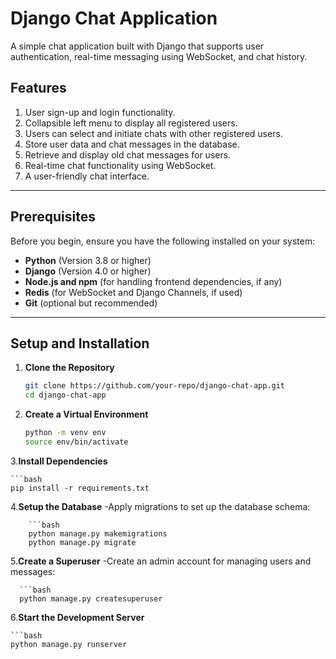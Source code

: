 # Django Chat Application

A simple chat application built with Django that supports user authentication, real-time messaging using WebSocket, and chat history.

## Features

1. User sign-up and login functionality.
2. Collapsible left menu to display all registered users.
3. Users can select and initiate chats with other registered users.
4. Store user data and chat messages in the database.
5. Retrieve and display old chat messages for users.
6. Real-time chat functionality using WebSocket.
7. A user-friendly chat interface.

---

## Prerequisites

Before you begin, ensure you have the following installed on your system:

- **Python** (Version 3.8 or higher)
- **Django** (Version 4.0 or higher)
- **Node.js and npm** (for handling frontend dependencies, if any)
- **Redis** (for WebSocket and Django Channels, if used)
- **Git** (optional but recommended)

---

## Setup and Installation

1. **Clone the Repository**
   

   ```bash
   git clone https://github.com/your-repo/django-chat-app.git
   cd django-chat-app

2. **Create a Virtual Environment**
   

   ```bash
   python -m venv env
   source env/bin/activate    


3.**Install Dependencies**

    ```bash
    pip install -r requirements.txt
4.**Setup the Database**
  -Apply migrations to set up the database schema:
  
        ```bash
        python manage.py makemigrations
        python manage.py migrate
5.**Create a Superuser**
  -Create an admin account for managing users and messages:

      ```bash
      python manage.py createsuperuser
6.**Start the Development Server**

    ```bash
    python manage.py runserver
